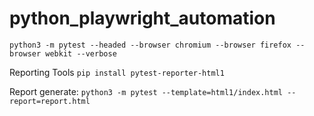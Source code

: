 # python_playwright_automation

```python3 -m pytest --headed --browser chromium --browser firefox --browser webkit --verbose```


Reporting Tools
```pip install pytest-reporter-html1```

Report generate:
```python3 -m pytest --template=html1/index.html --report=report.html```